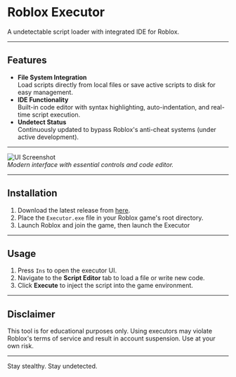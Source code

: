 
# Roblox Executor  
A undetectable script loader with integrated IDE for Roblox.  

---

## Features  
- **File System Integration**  
  Load scripts directly from local files or save active scripts to disk for easy management.  
- **IDE Functionality**  
  Built-in code editor with syntax highlighting, auto-indentation, and real-time script execution.  
- **Undetect Status**  
  Continuously updated to bypass Roblox's anti-cheat systems (under active development).  

---


![UI Screenshot](https://github.com/user-attachments/assets/5c6c6a95-d1b5-4a7d-81a3-bc6f151fa148 )  
*Modern interface with essential controls and code editor.*  

---
## Installation  
1. Download the latest release from [here](link).  
2. Place the `Executor.exe` file in your Roblox game's root directory.  
3. Launch Roblox and join the game, then launch the Executor 

---

## Usage  
1. Press `Ins` to open the executor UI.  
2. Navigate to the **Script Editor** tab to load a file or write new code.  
3. Click **Execute** to inject the script into the game environment.  
  

---

## Disclaimer  
This tool is for educational purposes only. Using executors may violate Roblox's terms of service and result in account suspension. Use at your own risk.  

---  
Stay stealthy. Stay undetected.  

